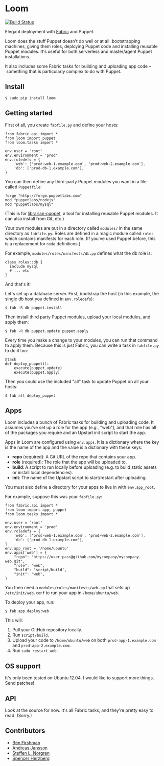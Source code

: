 Loom 
====
[![Build Status](https://travis-ci.org/bfirsh/loom.png?branch=master)](https://travis-ci.org/bfirsh/loom)

Elegant deployment with [Fabric](http://fabfile.org) and Puppet.

Loom does the stuff Puppet doesn't do well or at all: bootstrapping machines, giving them roles, deploying Puppet code and installing reusable Puppet modules. It's useful for both serverless and master/agent Puppet installations.

It also includes some Fabric tasks for building and uploading app code – something that is particularly complex to do with Puppet.

Install
-------

    $ sudo pip install loom

Getting started
---------------

First of all, you create `fabfile.py` and define your hosts:

    from fabric.api import *
    from loom import puppet
    from loom.tasks import *

    env.user = 'root'
    env.environment = 'prod'
    env.roledefs = {
        'web': ['prod-web-1.example.com', 'prod-web-2.example.com'],
        'db': ['prod-db-1.example.com'],
    }

You can then define any third-party Puppet modules you want in a file called `Puppetfile`:

    forge "http://forge.puppetlabs.com"
    mod "puppetlabs/nodejs"
    mod "puppetlabs/mysql"

(This is for [librarian-puppet](http://librarian-puppet.com/), a tool for installing reusable Puppet modules. It can also install from Git, etc.)

Your own modules are put in a directory called `modules/` in the same directory as `fabfile.py`. Roles are defined in a magic module called `roles` which contains manifests for each role. (If you've used Puppet before, this is a replacement for `node` definitions.)

For example, `modules/roles/manifests/db.pp` defines what the db role is:

    class roles::db {
      include mysql
      # ... etc
    }

And that's it!

Let's set up a database server. First, bootstrap the host (in this example, the single db host you defined in `env.roledefs`):

    $ fab -R db puppet.install

Then install third party Puppet modules, upload your local modules, and apply them:

    $ fab -R db puppet.update puppet.apply

Every time you make a change to your modules, you can run that command to apply them. Because this is just Fabric, you can write a task in `fabfile.py` to do it too:

    @task
    def deploy_puppet():
        execute(puppet.update)
        execute(puppet.apply)

Then you could use the included "all" task to update Puppet on all your hosts:

    $ fab all deploy_puppet

Apps
----

Loom includes a bunch of Fabric tasks for building and uploading code. It assumes you've set up a role for the app (e.g., "web"), and that role has all of the packages you require and an Upstart init script to start the app.

Apps in Loom are configured using `env.apps`. It is a dictionary where the key is the name of the app and the value is a dictionary with these keys:

  - **repo** (required): A Git URL of the repo that contains your app.
  - **role** (required): The role that the app will be uploaded to.
  - **build**: A script to run locally before uploading (e.g. to build static assets or install local dependencies).
  - **init**: The name of the Upstart script to start/restart after uploading.

You must also define a directory for your apps to live in with `env.app_root`.

For example, suppose this was your `fabfile.py`:

    from fabric.api import *
    from loom import app, puppet
    from loom.tasks import *

    env.user = 'root'
    env.environment = 'prod'
    env.roledefs = {
        'web': ['prod-web-1.example.com', 'prod-web-2.example.com'],
        'db': ['prod-db-1.example.com'],
    }
    env.app_root = '/home/ubuntu'
    env.apps['web'] = {
        "repo": "https://user:pass@github.com/mycompany/mycompany-web.git",
        "role": "web",
        "build": "script/build",
        "init": "web",
    }

You then need a `modules/roles/manifests/web.pp` that sets up `/etc/init/web.conf` to run your app in `/home/ubuntu/web`.

To deploy your app, run:

    $ fab app.deploy:web

This will: 

  1. Pull your GitHub repository locally.
  2. Run `script/build`.
  3. Upload your code to `/home/ubuntu/web` on both `prod-app-1.example.com` and `prod-app-2.example.com`.
  4. Run `sudo restart web`.


OS support
----------

It's only been tested on Ubuntu 12.04. I would like to support more things. Send patches!

API
---

Look at the source for now. It's all Fabric tasks, and they're pretty easy to read. (Sorry.)

Contributors
------------
 * [Ben Firshman](https://fir.sh)
 * [Andreas Jansson](http://andreas.jansson.me.uk/)
 * [Steffen L. Norgren](http://github.com/xironix)
 * [Spencer Herzberg](https://github.com/whelmingbytes)
